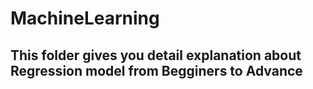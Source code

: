# MachineLearning
## This folder gives you detail explanation about Regression model from Begginers to Advance 
